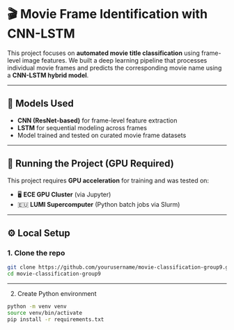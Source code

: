 # 🎬 Movie Frame Identification with CNN-LSTM

This project focuses on **automated movie title classification** using frame-level image features. We built a deep learning pipeline that processes individual movie frames and predicts the corresponding movie name using a **CNN-LSTM hybrid model**.

---

## 🧪 Models Used

- **CNN (ResNet-based)** for frame-level feature extraction
- **LSTM** for sequential modeling across frames
- Model trained and tested on curated movie frame datasets

---

## 🚀 Running the Project (GPU Required)

This project requires **GPU acceleration** for training and was tested on:

- 🖥️ **ECE GPU Cluster** (via Jupyter)
- 🇪🇺 **LUMI Supercomputer** (Python batch jobs via Slurm)

---

## ⚙️ Local Setup

### 1. Clone the repo

```bash
git clone https://github.com/yourusername/movie-classification-group9.git
cd movie-classification-group9
```

---

2. Create Python environment

```bash
python -m venv venv
source venv/bin/activate
pip install -r requirements.txt
```

